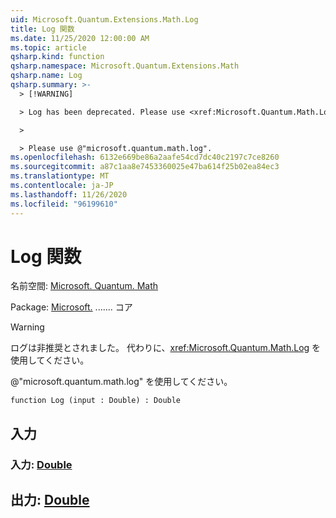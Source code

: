 ```yaml
---
uid: Microsoft.Quantum.Extensions.Math.Log
title: Log 関数
ms.date: 11/25/2020 12:00:00 AM
ms.topic: article
qsharp.kind: function
qsharp.namespace: Microsoft.Quantum.Extensions.Math
qsharp.name: Log
qsharp.summary: >-
  > [!WARNING]

  > Log has been deprecated. Please use <xref:Microsoft.Quantum.Math.Log> instead.

  >

  > Please use @"microsoft.quantum.math.log".
ms.openlocfilehash: 6132e669be86a2aafe54cd7dc40c2197c7ce8260
ms.sourcegitcommit: a87c1aa8e7453360025e47ba614f25b02ea84ec3
ms.translationtype: MT
ms.contentlocale: ja-JP
ms.lasthandoff: 11/26/2020
ms.locfileid: "96199610"
---
```

# <a name="log-function"></a>Log 関数

名前空間: [Microsoft. Quantum. Math](xref:Microsoft.Quantum.Extensions.Math)

Package: [Microsoft.](https://nuget.org/packages/Microsoft.Quantum.QSharp.Core) ....... コア


> [!WARNING]
> ログは非推奨とされました。 代わりに、<xref:Microsoft.Quantum.Math.Log> を使用してください。
>
> @"microsoft.quantum.math.log" を使用してください。



```qsharp
function Log (input : Double) : Double
```


## <a name="input"></a>入力

### <a name="input--double"></a>入力: [Double](xref:microsoft.quantum.lang-ref.double)





## <a name="output--double"></a>出力: [Double](xref:microsoft.quantum.lang-ref.double)


